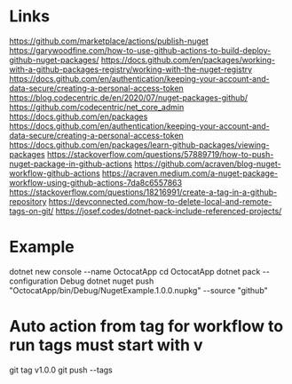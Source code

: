 # Links
https://github.com/marketplace/actions/publish-nuget
https://garywoodfine.com/how-to-use-github-actions-to-build-deploy-github-nuget-packages/
https://docs.github.com/en/packages/working-with-a-github-packages-registry/working-with-the-nuget-registry
https://docs.github.com/en/authentication/keeping-your-account-and-data-secure/creating-a-personal-access-token
https://blog.codecentric.de/en/2020/07/nuget-packages-github/
https://github.com/codecentric/net_core_admin
https://docs.github.com/en/packages
https://docs.github.com/en/authentication/keeping-your-account-and-data-secure/creating-a-personal-access-token
https://docs.github.com/en/packages/learn-github-packages/viewing-packages
https://stackoverflow.com/questions/57889719/how-to-push-nuget-package-in-github-actions
https://github.com/acraven/blog-nuget-workflow-github-actions
https://acraven.medium.com/a-nuget-package-workflow-using-github-actions-7da8c6557863
https://stackoverflow.com/questions/18216991/create-a-tag-in-a-github-repository
https://devconnected.com/how-to-delete-local-and-remote-tags-on-git/
https://josef.codes/dotnet-pack-include-referenced-projects/

# Example
dotnet new console --name OctocatApp
cd OctocatApp
dotnet pack --configuration Debug
dotnet nuget push "OctocatApp/bin/Debug/NugetExample.1.0.0.nupkg" --source "github"

# Auto action from tag for workflow to run tags must start with v
git tag v1.0.0
git push --tags